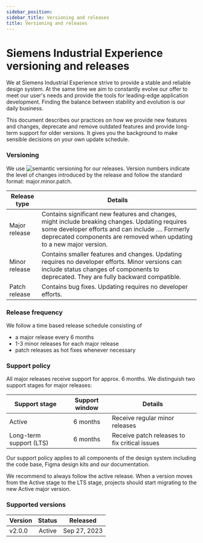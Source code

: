 ```yaml
---
sidebar_position: 
sidebar_title: Versioning and releases
title: Versioning and releases
---
```


# Siemens Industrial Experience versioning and releases

<p className="text-l-title">
We at Siemens Industrial Experience strive to provide a stable and reliable design system. At the same time we aim to constantly evolve our offer to meet our user's needs and provide the tools for leading-edge application development. Finding the balance between stability and evolution is our daily business.

This document describes our practices on how we provide new features and changes, deprecate and remove outdated features and provide long-term support for older versions. It gives you the background to make sensible decisions on your own update schedule.
</p>

### Versioning

We use ![semantic versioning](https://semver.org/) for our releases. Version numbers indicate the level of changes introduced by the release and follow the standard format: major.minor.patch.

| Release type        | Details                                                     |
|---------------------|-------------------------------------------------------------|
| Major release       | Contains significant new features and changes, might include breaking changes. Updating requires some developer efforts and can include .... Formerly deprecated components are removed when updating to a new major version. |
| Minor release       | Contains smaller features and changes. Updating requires no developer efforts. Minor versions can include status changes of components to deprecated. They are fully backward compatible. |
| Patch release       | Contains bug fixes. Updating requires no developer efforts. |

### Release frequency

We follow a time based release schedule consisting of
- a major release every 6 months
- 1-3 minor releases for each major release
- patch releases as hot fixes whenever necessary

### Support policy

All major releases receive support for approx. 6 months. We distinguish two support stages for major releases:

| Support stage           | Support window | Details                                       |
|-------------------------|:--------------:|-----------------------------------------------|
| Active                  | 6 months       | Receive regular minor releases                |
| Long-term support (LTS) | 6 months       | Receive patch releases to fix critical issues |

Our support policy applies to all components of the design system including the code base, Figma design kits and our documentation. 

We recommend to always follow the active release. When a version moves from the Active stage to the LTS stage, projects should start migrating to the new Active major version. 

### Supported versions

|Version      |Status     |Released      |
|-------------|:---------:|--------------|
|v2.0.0       |Active     |Sep 27, 2023  |
